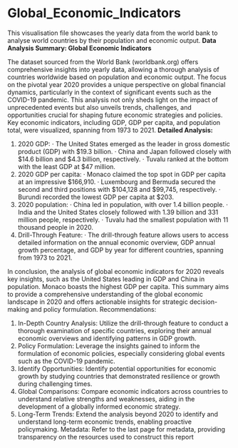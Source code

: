 # Global_Economic_Indicators
This visualisation file showcases the yearly data from the world bank to analyse world countries by their population and economic output.
**Data Analysis Summary: Global Economic Indicators**

The dataset sourced from the World Bank (worldbank.org) offers comprehensive insights into yearly data, allowing a thorough analysis of countries worldwide based on population and economic output. The focus on the pivotal year 2020 provides a unique perspective on global financial dynamics, particularly in the context of significant events such as the COVID-19 pandemic. This analysis not only sheds light on the impact of unprecedented events but also unveils trends, challenges, and opportunities crucial for shaping future economic strategies and policies. Key economic indicators, including GDP, GDP per capita, and population total, were visualized, spanning from 1973 to 2021.
**Detailed Analysis:**

1. 2020 GDP:
·       The United States emerged as the leader in gross domestic product (GDP) with $19.3 billion.
·       China and Japan followed closely with $14.6 billion and $4.3 billion, respectively.
·       Tuvalu ranked at the bottom with the least GDP at $47 million.
2. 2020 GDP per capita:
·       Monaco claimed the top spot in GDP per capita at an impressive $166,910.
·       Luxembourg and Bermuda secured the second and third positions with $104,128 and $99,745, respectively.
·       Burundi recorded the lowest GDP per capita at $203.
3. 2020 population:
·       China led in population, with over 1.4 billion people.
·       India and the United States closely followed with 1.39 billion and 331 million people, respectively.
·       Tuvalu had the smallest population with 11 thousand people in 2020.
4. Drill-Through Feature:
·       The drill-through feature allows users to access detailed information on the annual economic overview, GDP annual growth percentage, and GDP by year for different countries, spanning from 1973 to 2021.
 
In conclusion, the analysis of global economic indicators for 2020 reveals key insights, such as the United States leading in GDP and China in population. Monaco boasts the highest GDP per capita. This summary aims to provide a comprehensive understanding of the global economic landscape in 2020 and offers actionable insights for strategic decision-making and policy formulation.
Recommendations:
1. In-Depth Country Analysis: Utilize the drill-through feature to conduct a thorough examination of specific countries, exploring their annual economic overviews and identifying patterns in GDP growth.
2. Policy Formulation: Leverage the insights gained to inform the formulation of economic policies, especially considering global events such as the COVID-19 pandemic.
3. Identify Opportunities: Identify potential opportunities for economic growth by studying countries that demonstrated resilience or growth during challenging times.
4. Global Comparisons: Compare economic indicators across countries to understand relative strengths and weaknesses, aiding in the development of a globally informed economic strategy.
5. Long-Term Trends: Extend the analysis beyond 2020 to identify and understand long-term economic trends, enabling proactive policymaking.
Metadata: Refer to the last page for metadata, providing transparency on the resources used to construct this report

